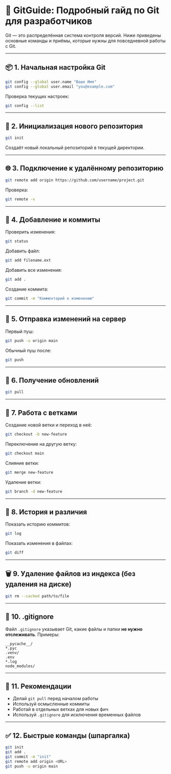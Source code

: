# 🧠 GitGuide: Подробный гайд по Git для разработчиков

Git — это распределённая система контроля версий. Ниже приведены основные команды и приёмы, которые нужны для повседневной работы с Git.

---

## 📦 1. Начальная настройка Git

```bash
git config --global user.name "Ваше Имя"
git config --global user.email "you@example.com"
```

Проверка текущих настроек:

```bash
git config --list
```

---

## 🏁 2. Инициализация нового репозитория

```bash
git init
```

Создаёт новый локальный репозиторий в текущей директории.

---

## 🌐 3. Подключение к удалённому репозиторию

```bash
git remote add origin https://github.com/username/project.git
```

Проверка:

```bash
git remote -v
```

---

## 📝 4. Добавление и коммиты

Проверить изменения:

```bash
git status
```

Добавить файл:

```bash
git add filename.ext
```

Добавить все изменения:

```bash
git add .
```

Создание коммита:

```bash
git commit -m "Комментарий к изменению"
```

---

## 🚀 5. Отправка изменений на сервер

Первый пуш:

```bash
git push -u origin main
```

Обычный пуш после:

```bash
git push
```

---

## 🔄 6. Получение обновлений

```bash
git pull
```

---

## 🌿 7. Работа с ветками

Создание новой ветки и переход в неё:

```bash
git checkout -b new-feature
```

Переключение на другую ветку:

```bash
git checkout main
```

Слияние ветки:

```bash
git merge new-feature
```

Удаление ветки:

```bash
git branch -d new-feature
```

---

## 📜 8. История и различия

Показать историю коммитов:

```bash
git log
```

Показать изменения в файлах:

```bash
git diff
```

---

## 🗑️ 9. Удаление файлов из индекса (без удаления на диске)

```bash
git rm --cached path/to/file
```

---

## 📁 10. .gitignore

Файл `.gitignore` указывает Git, какие файлы и папки **не нужно отслеживать**. Примеры:

```
__pycache__/
*.pyc
.venv/
.env
*.log
node_modules/
```

---

## 🧠 11. Рекомендации

- Делай `git pull` перед началом работы
- Используй осмысленные коммиты
- Работай в отдельных ветках для новых фич
- Используй `.gitignore` для исключения временных файлов

---

## ✅ 12. Быстрые команды (шпаргалка)

```bash
git init
git add .
git commit -m "init"
git remote add origin <URL>
git push -u origin main
```